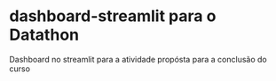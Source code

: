 # dashboard-streamlit para o Datathon

Dashboard no streamlit para a atividade propósta para a conclusão do curso
